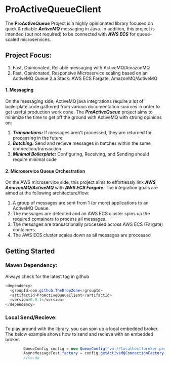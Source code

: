 # ProActiveQueueClient

The **ProActiveQueue** Project is a highly opinionated library focused on quick & reliable ***ActiveMQ*** messaging in Java. In addition, this project is intended
(but not required) to be connected with ***AWS ECS*** for queue-scaled microservices.

## Project Focus:

1. Fast, Opinionated, Reliable messaging with ActiveMQ/AmazonMQ
2. Fast, Opinionated, Responsive Microservice scaling based on an ActiveMQ Queue
  2.a Stack: AWS ECS Fargate, AmazonMQ/ActiveMQ

#### 1. Messaging
On the messaging side, ActiveMQ java integrations require a lot of boilerplate code gathered from various documentation 
sources in order to get useful production work done. The ***ProActiveQueue*** project aims to minimize the time to get off the 
ground with ActiveMQ with strong opinions on:
1. ***Transactions:*** If messages aren't processed, they are returned for processing in the future
2. ***Batching:*** Send and recieve messages in batches within the same connection/transaction
3. ***Minimal Boilerplate:*** Configuring, Receiving, and Sending should require minimal code


#### 2. Microservice Queue Orchestration
On the AWS microservice side, this project aims to effortlessly link ***AWS AmazonMQ/ActiveMQ*** with ***AWS ECS Fargate***. The integration goals are aimed 
at the following architecture/flow:

1. A group of messages are sent from 1 (or more) applications to an ActiveMQ Queue.
2. The messages are detected and an AWS ECS cluster spins up the required containers to process all messages.
3. The messages are transactionally processed across AWS ECS (Fargate) containers.
4. The AWS ECS cluster scales down as all messages are processed


## Getting Started

### Maven Dependency: 
Always check for the latest tag in github
```java
<dependency>
  <groupId>com.github.TheDropZone</groupId>
  <artifactId>ProActiveQueueClient</artifactId>
  <version>0.0.1</version>
</dependency>
```

### Local Send/Recieve:
To play around with the library, you can spin up a local embedded broker. 
The below example shows how to send and recieve with an embedded broker.

```java
        QueueConfig config = new QueueConfig("vm://localhost?broker.persistent=false",null,null);
        AsyncMessageTest.factory = config.getActiveMQConnectionFactory();
        //to-do
```
